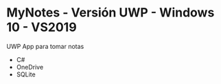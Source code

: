 # MyNotes - Versión UWP - Windows 10 - VS2019

UWP App para tomar notas
 * C#
 * OneDrive
 * SQLite
